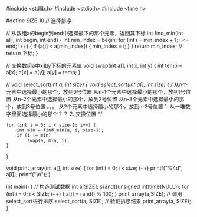 #include <stdlib.h>
#include <stdio.h>
#include <time.h>

#define SIZE 10
// 选择排序


// 从数组a的begin到end中选择最下的那个元素，返回其下标
int find_min(int a[], int begin, int end) {
    int min_index = begin;
    for (int i = min_index + 1; i <= end; i++) {
        if (a[i] < a[min_index]) {
            min_index = i;
        }
    }
    return min_index;
//    return 下标;
}

// 交换数组a中x和y下标的元素值
void swap(int a[], int x, int y) {
    int temp = a[x];
    a[x] = a[y];
    a[y] = temp;
}


// void select_sort(int *a, int size) {
void select_sort(int a[], int size) {
    /*
    从n个元素中选择最小的那个，放到0号位置
    从n-1个元素中选择最小的那个，放到1号位置
    从n-2个元素中选择最小的那个，放到2号位置
    从n-3个元素中选择最小的那个，放到3号位置
    。。。
    从2个元素中选择最小的那个，放到n-2号位置
     1. 从一堆数字里面选择最小的那个？？
     2. 交换位置
     */
    
    for (int i = 0; i < size-1; i++) {
        int min = find_min(a, i, size-1);
        if (i != min)
            swap(a, min, i);
    }
    
}

void print_array(int a[], int size) {
    for (int i = 0; i < size; i++)
        printf("%4d", a[i]);
    printf("\n");
}

int main() {
    // 构造测试数据
    int a[SIZE];
    srand((unsigned int)time(NULL));
    for (int i = 0; i < SIZE; i++) {
        a[i] = rand() % 100;
    }
    print_array(a,SIZE);
    // 调用select_sort进行排序
    select_sort(a, SIZE);
    // 验证排序结果
    print_array(a, SIZE);
}
